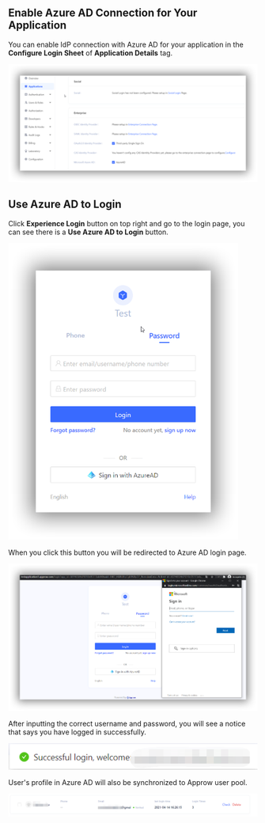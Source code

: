 <IntegrationDetailCard title="Use Azure AD to Login">

## Enable Azure AD Connection for Your Application

You can enable IdP connection with Azure AD for your application in the **Configure Login Sheet** of **Application Details** tag.

<!-- ![](https://cdn.authing.cn/blog/20201105150144.png) -->
![](../../images/connections/azure-active-directory/2-3.png)
## Use Azure AD to Login

Click **Experience Login** button on top right and go to the login page, you can see there is a **Use Azure AD to Login** button.

<!-- <img src="https://cdn.authing.cn/blog/20201105150344.png" height="600px"></img> -->
<img src="../../images/connections/azure-active-directory/2-4.png" height="600px"></img>

When you click this button you will be redirected to Azure AD login page.

<!-- ![](https://cdn.authing.cn/blog/20201105150600.png) -->
![](../../images/connections/azure-active-directory/2-5.png)

After inputting the correct username and password, you will see a notice that says you have logged in successfully.

<!-- ![](https://cdn.authing.cn/blog/20201105150625.png) -->
![](../../images/connections/azure-active-directory/2-6.png)

User's profile in Azure AD will also be synchronized to Approw user pool.

<!-- ![](https://cdn.authing.cn/blog/20201105150706.png) -->
![](../../images/connections/azure-active-directory/2-7.png)

</IntegrationDetailCard>